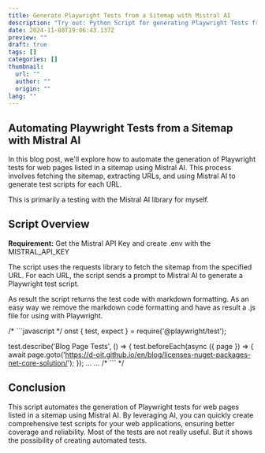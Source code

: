 ```yaml
---
title: Generate Playwright Tests from a Sitemap with Mistral AI
description: "Try out: Python Script for generating Playwright Tests from a Sitemap with Mistral AI"
date: 2024-11-08T19:06:43.137Z
preview: ""
draft: true
tags: []
categories: []
thumbnail:
  url: ""
  author: ""
  origin: ""
lang: ""
---
```


## Automating Playwright Tests from a Sitemap with Mistral AI

In this blog post, we'll explore how to automate the generation of Playwright tests for web pages listed in a sitemap using Mistral AI. This process involves fetching the sitemap, extracting URLs, and using Mistral AI to generate test scripts for each URL.

This is primarily a testing with the Mistral AI library for myself.

## Script Overview

**Requirement:** Get the Mistral API Key and create .env with the MISTRAL_API_KEY 

The script uses the requests library to fetch the sitemap from the specified URL.
For each URL, the script sends a prompt to Mistral AI to generate a Playwright test script.

As result the script returns the test code with markdown formatting. As an easy way we remove the markdown code formatting and have as result a .js file for using with Playwright.

/* ```javascript */
onst { test, expect } = require('@playwright/test');

test.describe('Blog Page Tests', () => {
  test.beforeEach(async ({ page }) => {
    await page.goto('https://d-oit.github.io/en/blog/licenses-nuget-packages-net-core-solution/');
  });
...
...
/* ``` */

## Conclusion

This script automates the generation of Playwright tests for web pages listed in a sitemap using Mistral AI. By leveraging AI, you can quickly create comprehensive test scripts for your web applications, ensuring better coverage and reliability.
Most of the tests are not really useful. But it shows the possibility of creating automated tests.